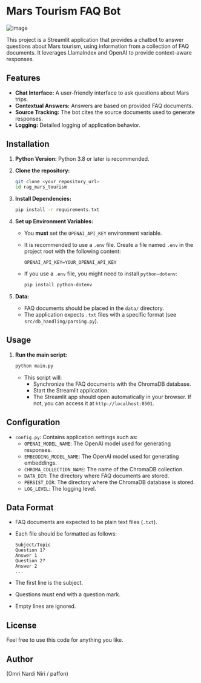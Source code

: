 # Mars Tourism FAQ Bot
![image](https://github.com/user-attachments/assets/0e1cd18a-4506-450a-92f9-f3d8c1df0fe7)

This project is a Streamlit application that provides a chatbot to answer questions about Mars tourism, using information from a collection of FAQ documents. It leverages LlamaIndex and OpenAI to provide context-aware responses.

## Features

* **Chat Interface:** A user-friendly interface to ask questions about Mars trips.
* **Contextual Answers:** Answers are based on provided FAQ documents.
* **Source Tracking:** The bot cites the source documents used to generate responses.
* **Logging:** Detailed logging of application behavior.

## Installation

1.  **Python Version:** Python 3.8 or later is recommended.

2.  **Clone the repository:**

    ```bash
    git clone <your_repository_url>
    cd rag_mars_tourism
    ```

3.  **Install Dependencies:**

    ```bash
    pip install -r requirements.txt
    ```

4.  **Set up Environment Variables:**

    * You **must** set the `OPENAI_API_KEY` environment variable.
    * It is recommended to use a `.env` file. Create a file named `.env` in the project root with the following content:

        ```
        OPENAI_API_KEY=YOUR_OPENAI_API_KEY
        ```

    * If you use a `.env` file, you might need to install `python-dotenv`:

        ```bash
        pip install python-dotenv
        ```

5.  **Data:**

    * FAQ documents should be placed in the `data/` directory.
    * The application expects `.txt` files with a specific format (see `src/db_handling/parsing.py`).

## Usage

1.  **Run the main script:**

    ```bash
    python main.py
    ```

    * This script will:
        * Synchronize the FAQ documents with the ChromaDB database.
        * Start the Streamlit application.
        * The Streamlit app should open automatically in your browser. If not, you can access it at `http://localhost:8501`.

## Configuration

* `config.py`:  Contains application settings such as:
    * `OPENAI_MODEL_NAME`: The OpenAI model used for generating responses.
    * `EMBEDDING_MODEL_NAME`: The OpenAI model used for generating embeddings.
    * `CHROMA_COLLECTION_NAME`: The name of the ChromaDB collection.
    * `DATA_DIR`:  The directory where FAQ documents are stored.
    * `PERSIST_DIR`:  The directory where the ChromaDB database is stored.
    * `LOG_LEVEL`:  The logging level.

## Data Format

* FAQ documents are expected to be plain text files (`.txt`).
* Each file should be formatted as follows:

    ```text
    Subject/Topic
    Question 1?
    Answer 1
    Question 2?
    Answer 2
    ...
    ```

* The first line is the subject.
* Questions must end with a question mark.
* Empty lines are ignored.

## License

Feel free to use this code for anything you like.

## Author

(Omri Nardi Niri / paffon)
